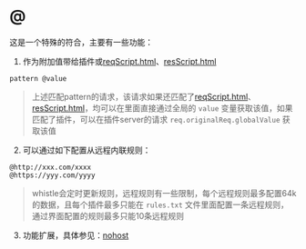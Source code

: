 # @
这是一个特殊的符合，主要有一些功能：

1. 作为附加值带给插件或[reqScript.html](reqScript.html)、[resScript.html](resScript.html)
  ```
  pattern @value
  ```
  > 上述匹配pattern的请求，该请求如果还匹配了[reqScript.html](reqScript.html)、[resScript.html](resScript.html)，均可以在里面直接通过全局的 `value` 变量获取该值，如果匹配了插件，可以在插件server的请求 `req.originalReq.globalValue` 获取该值
2. 可以通过如下配置从远程内联规则：
  ```
  @http://xxx.com/xxxx
  @https://yyy.com/yyyy
  ```
  > whistle会定时更新规则，远程规则有一些限制，每个远程规则最多配置64k的数据，且每个插件最多只能在 `rules.txt` 文件里面配置一条远程规则，通过界面配置的规则最多只能10条远程规则
3. 功能扩展，具体参见：[nohost](https://github.com/imweb/nohost)
